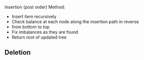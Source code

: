 Insertion (post order)
Method: 
- Insert item recursively
- Check balance at each node along the insertion path in reverse
- from bottom to top
- Fix imbalances as they are found
- Return root of updated tree


Deletion
- 
